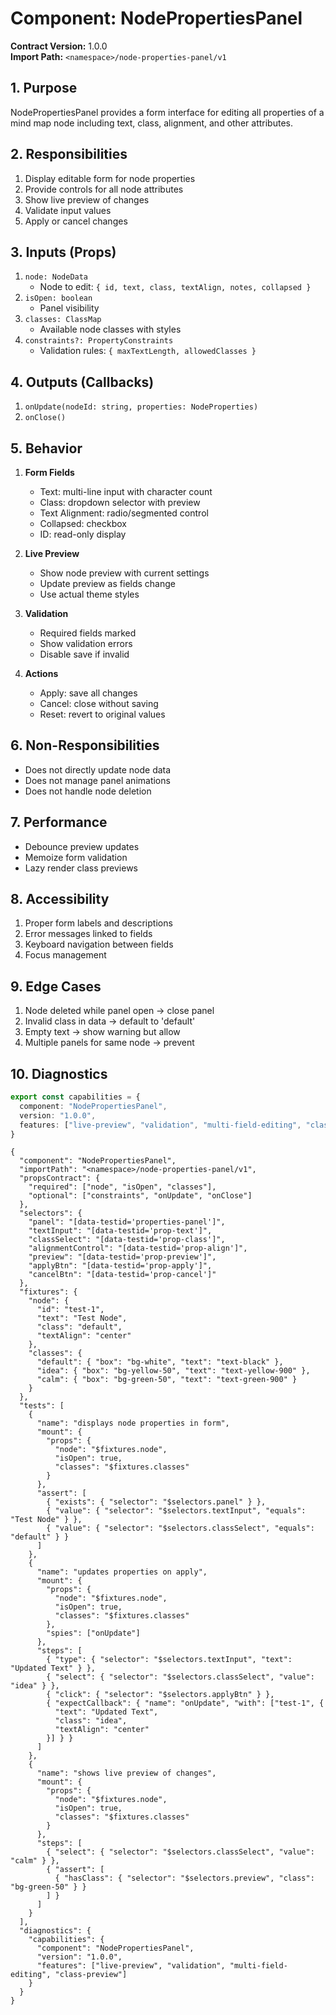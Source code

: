 # Component: NodePropertiesPanel
**Contract Version:** 1.0.0  
**Import Path:** `<namespace>/node-properties-panel/v1`

## 1. Purpose
NodePropertiesPanel provides a form interface for editing all properties of a mind map node including text, class, alignment, and other attributes.

## 2. Responsibilities
1. Display editable form for node properties
2. Provide controls for all node attributes
3. Show live preview of changes
4. Validate input values
5. Apply or cancel changes

## 3. Inputs (Props)
1. `node: NodeData`
   - Node to edit: `{ id, text, class, textAlign, notes, collapsed }`
2. `isOpen: boolean`
   - Panel visibility
3. `classes: ClassMap`
   - Available node classes with styles
4. `constraints?: PropertyConstraints`
   - Validation rules: `{ maxTextLength, allowedClasses }`

## 4. Outputs (Callbacks)
1. `onUpdate(nodeId: string, properties: NodeProperties)`
2. `onClose()`

## 5. Behavior
1. **Form Fields**
   - Text: multi-line input with character count
   - Class: dropdown selector with preview
   - Text Alignment: radio/segmented control
   - Collapsed: checkbox
   - ID: read-only display

2. **Live Preview**
   - Show node preview with current settings
   - Update preview as fields change
   - Use actual theme styles

3. **Validation**
   - Required fields marked
   - Show validation errors
   - Disable save if invalid

4. **Actions**
   - Apply: save all changes
   - Cancel: close without saving
   - Reset: revert to original values

## 6. Non-Responsibilities
- Does not directly update node data
- Does not manage panel animations
- Does not handle node deletion

## 7. Performance
- Debounce preview updates
- Memoize form validation
- Lazy render class previews

## 8. Accessibility
1. Proper form labels and descriptions
2. Error messages linked to fields
3. Keyboard navigation between fields
4. Focus management

## 9. Edge Cases
1. Node deleted while panel open → close panel
2. Invalid class in data → default to 'default'
3. Empty text → show warning but allow
4. Multiple panels for same node → prevent

## 10. Diagnostics
```ts
export const capabilities = {
  component: "NodePropertiesPanel",
  version: "1.0.0",
  features: ["live-preview", "validation", "multi-field-editing", "class-preview"]
}
```

```conformance
{
  "component": "NodePropertiesPanel",
  "importPath": "<namespace>/node-properties-panel/v1",
  "propsContract": {
    "required": ["node", "isOpen", "classes"],
    "optional": ["constraints", "onUpdate", "onClose"]
  },
  "selectors": {
    "panel": "[data-testid='properties-panel']",
    "textInput": "[data-testid='prop-text']",
    "classSelect": "[data-testid='prop-class']",
    "alignmentControl": "[data-testid='prop-align']",
    "preview": "[data-testid='prop-preview']",
    "applyBtn": "[data-testid='prop-apply']",
    "cancelBtn": "[data-testid='prop-cancel']"
  },
  "fixtures": {
    "node": {
      "id": "test-1",
      "text": "Test Node",
      "class": "default",
      "textAlign": "center"
    },
    "classes": {
      "default": { "box": "bg-white", "text": "text-black" },
      "idea": { "box": "bg-yellow-50", "text": "text-yellow-900" },
      "calm": { "box": "bg-green-50", "text": "text-green-900" }
    }
  },
  "tests": [
    {
      "name": "displays node properties in form",
      "mount": {
        "props": {
          "node": "$fixtures.node",
          "isOpen": true,
          "classes": "$fixtures.classes"
        }
      },
      "assert": [
        { "exists": { "selector": "$selectors.panel" } },
        { "value": { "selector": "$selectors.textInput", "equals": "Test Node" } },
        { "value": { "selector": "$selectors.classSelect", "equals": "default" } }
      ]
    },
    {
      "name": "updates properties on apply",
      "mount": {
        "props": {
          "node": "$fixtures.node",
          "isOpen": true,
          "classes": "$fixtures.classes"
        },
        "spies": ["onUpdate"]
      },
      "steps": [
        { "type": { "selector": "$selectors.textInput", "text": "Updated Text" } },
        { "select": { "selector": "$selectors.classSelect", "value": "idea" } },
        { "click": { "selector": "$selectors.applyBtn" } },
        { "expectCallback": { "name": "onUpdate", "with": ["test-1", {
          "text": "Updated Text",
          "class": "idea",
          "textAlign": "center"
        }] } }
      ]
    },
    {
      "name": "shows live preview of changes",
      "mount": {
        "props": {
          "node": "$fixtures.node",
          "isOpen": true,
          "classes": "$fixtures.classes"
        }
      },
      "steps": [
        { "select": { "selector": "$selectors.classSelect", "value": "calm" } },
        { "assert": [
          { "hasClass": { "selector": "$selectors.preview", "class": "bg-green-50" } }
        ] }
      ]
    }
  ],
  "diagnostics": {
    "capabilities": {
      "component": "NodePropertiesPanel",
      "version": "1.0.0",
      "features": ["live-preview", "validation", "multi-field-editing", "class-preview"]
    }
  }
}
```